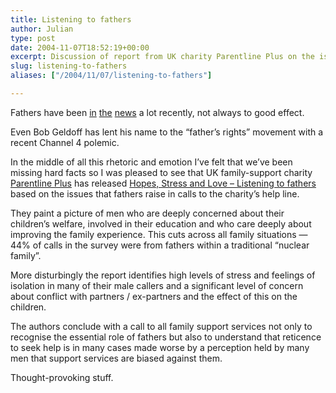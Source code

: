 ```yaml
---
title: Listening to fathers
author: Julian
type: post
date: 2004-11-07T18:52:19+00:00
excerpt: Discussion of report from UK charity Parentline Plus on the issues facing fathers.
slug: listening-to-fathers 
aliases: ["/2004/11/07/listening-to-fathers"]

---
```

Fathers have been [in][1] [the][2] [news][3] a lot recently, not always to good effect. 

Even Bob Geldoff has lent his name to the &#8220;father&#8217;s rights&#8221; movement with a recent Channel 4 polemic.

In the middle of all this rhetoric and emotion I&#8217;ve felt that we&#8217;ve been missing hard facts so I was pleased to see that UK family-support charity [Parentline Plus][4] has released [Hopes, Stress and Love &#8211; Listening to fathers][5] based on the issues that fathers raise in calls to the charity&#8217;s help line.

They paint a picture of men who are deeply concerned about their children&#8217;s welfare, involved in their education and who care deeply about improving the family experience. This cuts across all family situations &#8212; 44% of calls in the survey were from fathers within a traditional &#8220;nuclear family&#8221;. 

More disturbingly the report identifies high levels of stress and feelings of isolation in many of their male callers and a significant level of concern about conflict with partners / ex-partners and the effect of this on the children.

The authors conclude with a call to all family support services not only to recognise the essential role of fathers but also to understand that reticence to seek help is in many cases made worse by a perception held by many men that support services are biased against them.

Thought-provoking stuff.

 [1]: https://news.bbc.co.uk/1/hi/uk/3653986.stm
 [2]: https://news.bbc.co.uk/1/hi/england/london/3646948.stm
 [3]: https://news.bbc.co.uk/1/hi/uk_politics/3728617.stm
 [4]: https://www.parentlineplus.org.uk/
 [5]: https://www.parentlineplus.org.uk/uploads/tx_policyreports/Fathers_report_2004_01.doc ""